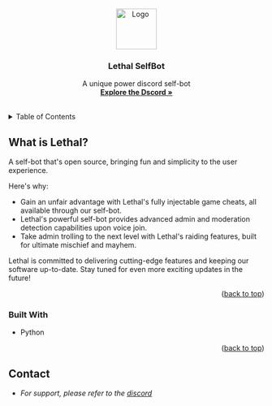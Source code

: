 <a name="readme-top"></a>


<!-- PROJECT LOGO -->
<br />
<div align="center">
  <a href="https://github.com/LethalServices">
    <img src="https://cdn.discordapp.com/attachments/968933480807407666/1112843933274357883/55d79e34f29aa985fc01ec63093bc98b.png" alt="Logo" width="80" height="80">
  </a>

  <h3 align="center">Lethal SelfBot</h3>

  <p align="center">
    A unique power discord self-bot
    <br />
    <a href="https://discord.gg/lethals"><strong>Explore the Dscord »</strong></a>
    <br />
    <br />
  </p>
</div>


<!-- TABLE OF CONTENTS -->
<details>
  <summary>Table of Contents</summary>
  <ol>
    <li>
      <a href="#about-the-project">About The Project</a>
      <ul>
        <li><a href="#built-with">Built With</a></li>
      </ul>
    </li>
  </ol>
</details>

<!-- ABOUT THE PROJECT -->
## What is Lethal?
A self-bot that's open source, bringing fun and simplicity to the user experience.

Here's why:
* Gain an unfair advantage with Lethal's fully injectable game cheats, all available through our self-bot.
* Lethal's powerful self-bot provides advanced admin and moderation detection capabilities upon voice join.
* Take admin trolling to the next level with Lethal's raiding features, built for ultimate mischief and mayhem.

Lethal is committed to delivering cutting-edge features and keeping our software up-to-date. Stay tuned for even more exciting updates in the future!


<p align="right">(<a href="#readme-top">back to top</a>)</p>


### Built With

* Python

<p align="right">(<a href="#readme-top">back to top</a>)</p>

<!-- CONTACT -->
## Contact

* _For support, please refer to the [discord](https://discord.gg/rySbUJS64t)_
